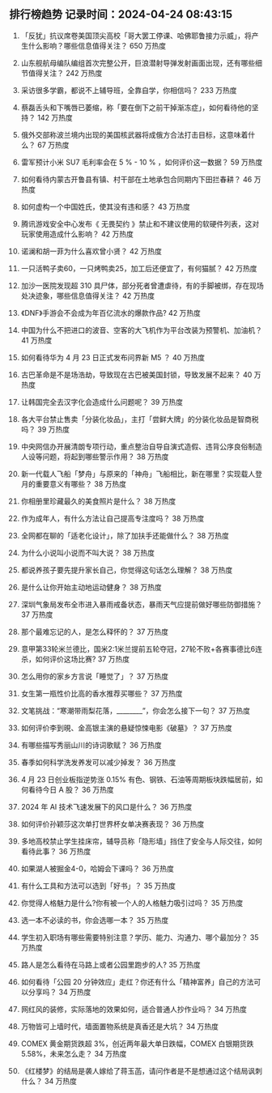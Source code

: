 
## 排行榜趋势 记录时间：2024-04-24 08:43:15
  
  1. 「反犹」抗议席卷美国顶尖高校「哥大罢工停课、哈佛耶鲁接力示威」，将产生什么影响？哪些信息值得关注？ 650 万热度
    
  2. 山东舰航母编队编组首次完整公开，巨浪潜射导弹发射画面出现，还有哪些细节值得关注？ 242 万热度
    
  3. 采访很多学霸，都说不上辅导班，全靠自学，你相信吗？ 233 万热度
    
  4. 蔡磊舌头和下嘴唇已萎缩，称「要在倒下之前干掉渐冻症」，如何看待他的坚持？ 142 万热度
    
  5. 俄外交部称波兰境内出现的美国核武器将成俄方合法打击目标，这意味着什么？ 67 万热度
    
  6. 雷军预计小米 SU7 毛利率会在 5 % - 10 % ，如何评价这一数据？ 59 万热度
    
  7. 如何看待内蒙古开鲁县有镇、村干部在土地承包合同期内下田拦春耕？ 46 万热度
    
  8. 如何虚构一个中国姓氏，使其没有违和感？ 43 万热度
    
  9. 腾讯游戏安全中心发布《 无畏契约 》禁止和不建议使用的软硬件列表，这对玩家使用造成什么影响？ 42 万热度
    
  10. 诺澜和胡一菲为什么喜欢曾小贤？ 42 万热度
    
  11. 一只活鸭子卖60，一只烤鸭卖25，加工后还便宜了，有何猫腻？ 42 万热度
    
  12. 加沙一医院发现超 310 具尸体，部分死者曾遭虐待，有的手脚被绑，存在现场处决迹象，哪些信息值得关注？ 42 万热度
    
  13. 《DNF》手游会不会成为年百亿流水的爆款作品? 42 万热度
    
  14. 中国为什么不把进口的波音、空客的大飞机作为平台改装为预警机、加油机？ 41 万热度
    
  15. 如何看待华为 4 月 23 日正式发布问界新 M5 ？ 40 万热度
    
  16. 古巴革命是不是场浩劫，导致现在古巴被美国封锁，导致发展不起来？ 40 万热度
    
  17. 让韩国完全去汉字化会造成什么问题呢？ 39 万热度
    
  18. 各大平台禁止售卖「分装化妆品」，主打「尝鲜大牌」的分装化妆品是智商税吗？ 39 万热度
    
  19. 中央网信办开展清朗专项行动，重点整治自导自演式造假、违背公序良俗制造人设等问题，将起到哪些警示作用？ 38 万热度
    
  20. 新一代载人飞船「梦舟」与原来的「神舟」飞船相比，新在哪里？实现载人登月的重要意义有哪些？ 38 万热度
    
  21. 你相册里珍藏最久的美食照片是什么？ 38 万热度
    
  22. 作为成年人，有什么方法让自己提高专注度吗？ 38 万热度
    
  23. 全网都在聊的「适老化设计」，除了加扶手还能做什么？ 38 万热度
    
  24. 为什么小说叫小说而不叫大说？ 38 万热度
    
  25. 都说养孩子要先提升家长自己，你觉得这句话怎么理解？ 38 万热度
    
  26. 是什么让你开始主动地运动健身？ 38 万热度
    
  27. 深圳气象局发布全市进入暴雨戒备状态，暴雨天气应提前做好哪些防御措施？ 37 万热度
    
  28. 那个最难忘记的人，是怎么释怀的？ 37 万热度
    
  29. 意甲第33轮米兰德比，国米2:1米兰提前五轮夺冠，27轮不败+各赛事德比6连杀，如何评价这场比赛? 37 万热度
    
  30. 怎么用你的家乡方言说「睡觉了」？ 37 万热度
    
  31. 女生第一瓶性价比高的香水推荐买哪些？ 37 万热度
    
  32. 文笔挑战：“寒潮带雨梨花落，________”，你会怎么接下一句？ 37 万热度
    
  33. 如何评价李到晛、金高银主演的悬疑惊悚电影《破墓》？ 37 万热度
    
  34. 有哪些描写秀丽山川的诗词歌赋？ 36 万热度
    
  35. 春季如何科学洗发养发可以减少掉发？ 36 万热度
    
  36. 4 月 23 日创业板指逆势涨 0.15% 有色、钢铁、石油等周期板块跌幅居前，如何看待今日 A 股？ 36 万热度
    
  37. 2024 年 AI 技术飞速发展下的风口是什么？ 36 万热度
    
  38. 如何评价孙颖莎这次单打世界杯女单决赛表现？ 36 万热度
    
  39. 多地高校禁止学生挂床帘，辅导员称「隐形墙」挡住了安全与人际交往，如何看待此事？ 36 万热度
    
  40. 如果湖人被掘金4-0，哈姆会下课吗？ 36 万热度
    
  41. 有什么工具和方法可以选到「好书」？ 35 万热度
    
  42. 你觉得人格魅力是什么?你有被一个人的人格魅力吸引过吗？ 35 万热度
    
  43. 选一本不必读的书，你会选哪一本？ 35 万热度
    
  44. 学生初入职场有哪些需要特别注意？学历、能力、沟通力、哪个最加分？ 35 万热度
    
  45. 路人是怎么看待在马路上或者公园里跑步的人? 35 万热度
    
  46. 如何看待「公园 20 分钟效应」走红？你还有什么「精神富养」自己的方法可以分享吗？ 34 万热度
    
  47. 网红风的装修，实际落地的效果如何，适合普通人抄作业吗？ 34 万热度
    
  48. 万物皆可上墙时代，墙面置物系统是真香还是大坑？ 34 万热度
    
  49. COMEX 黄金期货跌超 3%，创近两年最大单日跌幅，COMEX 白银期货跌 5.58%，未来怎么走？ 34 万热度
    
  50. 《红楼梦》的结局是袭人嫁给了蒋玉菡，请问作者是不是想通过这个结局讽刺什么？ 34 万热度
    
